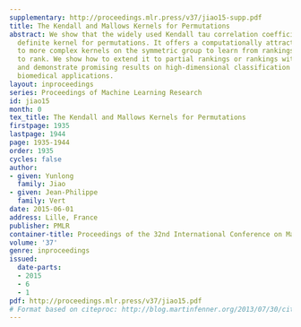 ```yaml
---
supplementary: http://proceedings.mlr.press/v37/jiao15-supp.pdf
title: The Kendall and Mallows Kernels for Permutations
abstract: We show that the widely used Kendall tau correlation coefficient is a positive
  definite kernel for permutations. It offers a computationally attractive alternative
  to more complex kernels on the symmetric group to learn from rankings, or to learn
  to rank. We show how to extend it to partial rankings or rankings with uncertainty,
  and demonstrate promising results on high-dimensional classification problems in
  biomedical applications.
layout: inproceedings
series: Proceedings of Machine Learning Research
id: jiao15
month: 0
tex_title: The Kendall and Mallows Kernels for Permutations
firstpage: 1935
lastpage: 1944
page: 1935-1944
order: 1935
cycles: false
author:
- given: Yunlong
  family: Jiao
- given: Jean-Philippe
  family: Vert
date: 2015-06-01
address: Lille, France
publisher: PMLR
container-title: Proceedings of the 32nd International Conference on Machine Learning
volume: '37'
genre: inproceedings
issued:
  date-parts:
  - 2015
  - 6
  - 1
pdf: http://proceedings.mlr.press/v37/jiao15.pdf
# Format based on citeproc: http://blog.martinfenner.org/2013/07/30/citeproc-yaml-for-bibliographies/
---
```

